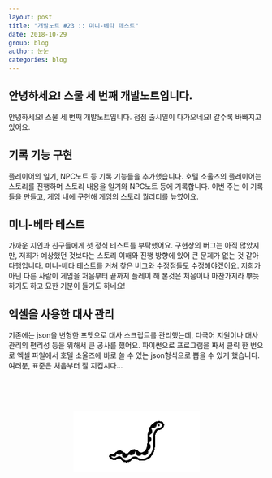 ```yaml
---
layout: post
title: "개발노트 #23 :: 미니-베타 테스트"
date: 2018-10-29
group: blog
author: 눈눈
categories: blog
---
```


## 안녕하세요! 스물 세 번째 개발노트입니다.

안녕하세요! 스물 세 번째 개발노트입니다.
점점 출시일이 다가오네요! 갈수록 바빠지고 있어요.


## 기록 기능 구현
플레이어의 일기, NPC노트 등 기록 기능들을 추가했습니다.
호텔 소울즈의 플레이어는 스토리를 진행하며 스토리 내용을 일기와 NPC노트 등에 기록합니다.
이번 주는 이 기록들을 만들고, 게임 내에 구현해 게임의 스토리 퀄리티를 높였어요.


## 미니-베타 테스트
가까운 지인과 친구들에게 첫 정식 테스트를 부탁했어요.
구현상의 버그는 아직 많았지만, 저희가 예상했던 것보다는 스토리 이해와
진행 방향에 있어 큰 문제가 없는 것 같아 다행입니다.
미니-베타 테스트를 거쳐 찾은 버그와 수정점들도 수정해야겠어요.
저희가 아닌 다른 사람이 게임을 처음부터 끝까지 플레이 해 본것은 처음이나 마찬가지라
뿌듯하기도 하고 묘한 기분이 들기도 하네요!


## 엑셀을 사용한 대사 관리
기존에는 json을 변형한 포맷으로 대사 스크립트를 관리했는데,
다국어 지원이나 대사 관리의 편리성 등을 위해서 큰 공사를 했어요.
파이썬으로 프로그램을 짜서 클릭 한 번으로 엑셀 파일에서 호텔 소울즈에 바로 쓸 수 있는
json형식으로 뽑을 수 있게 했습니다.
여러분, 표준은 처음부터 잘 지킵시다...



<div style="width:249px; height:120px; margin:auto; margin-top:80px;">
  <img src="\img\post\2018-10\snake_moving.gif">
<div>
